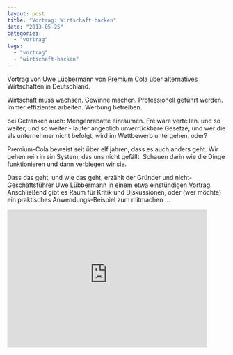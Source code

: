 ```yaml
---
layout: post
title: "Vortrag: Wirtschaft hacken"
date: "2013-05-25"
categories: 
  - "vortrag"
tags: 
  - "vortrag"
  - "wirtschaft-hacken"
---
```


Vortrag von [Uwe Lübbermann](https://twitter.com/luebbermann) von [Premium Cola](http://www.premium-cola.de/) über alternatives Wirtschaften in Deutschland.

Wirtschaft muss wachsen. Gewinne machen. Professionell geführt werden. Immer effizienter arbeiten. Werbung betreiben.

bei Getränken auch: Mengenrabatte einräumen. Freiware verteilen. und so weiter, und so weiter - lauter angeblich unverrückbare Gesetze, und wer die als unternehmer nicht befolgt, wird im Wettbewerb untergehen, oder?

Premium-Cola beweist seit über elf jahren, dass es auch anders geht. Wir gehen rein in ein System, das uns nicht gefällt. Schauen darin wie die Dinge funktionieren und dann verbiegen wir sie. 

Dass das geht, und wie das geht, erzählt der Gründer und nicht-Geschäftsführer Uwe Lübbermann in einem etwa einstündigen Vortrag. Anschließend gibt es Raum für Kritik und Diskussionen, oder (wer möchte) ein praktisches Anwendungs-Beispiel zum mitmachen …

<iframe src="http://embed.bambuser.com/broadcast/3612860" width="460" height="317" frameborder="0">Your browser does not support iframes.</iframe>
